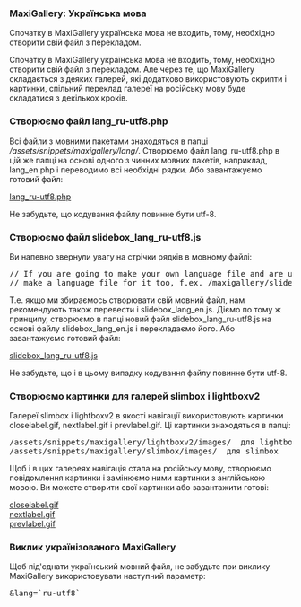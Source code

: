 
<meta http-equiv="Content-Type" content="text/html; charset=utf-8">
<h3>MaxiGallery: Українська мова </h3> 
Спочатку в MaxiGallery українська мова не входить, тому, необхідно створити свій файл з перекладом.	
<br>
<p>Спочатку в MaxiGallery українська мова не входить, тому, необхідно створити свій файл з перекладом. Але через те, що MaxiGallery складається з деяких галерей, які додатково використовують скрипти і картинки, спільний переклад галереї на російську мову буде складатися з декількох кроків.</p>
<h3 class="sub-header text-bold">Створюємо файл lang_ru-utf8.php</h3>
<p>Всі файли з мовними пакетами знаходяться в папці <em><span class="text-bold">/assets/snippets/maxigallery/lang/</span></em>. Створюємо файл <span class="text-bold">lang_ru-utf8.php</span> в цій же папці на основі одного з чинних мовних пакетів, наприклад, <span class="text-bold">lang_en.php</span> і переводимо всі необхідні рядки. Або завантажуємо готовий файл:</p>
<p><a href="assets/files/MaxiGallery/lang_ru-utf8.zip.html" target="_blank">lang_ru-utf8.php</a></p>
<p>Не забудьте, що кодування файлу повинне бути utf-8.</p>
<h3 class="sub-header text-bold">Створюємо файл slidebox_lang_ru-utf8.js</h3>
<p>Ви напевно звернули увагу на стрічки рядків в мовному файлі:</p>
<pre class="brush: html;">// If you are going to make your own language file and are usign the lighbox,<br>// make a language file for it too, f.ex. /maxigallery/slidebox/slidebox_lang_en.js</pre>
<p>Т.е. якщо ми збираємось створювати свій мовний файл, нам рекомендують також перевести і <span class="text-bold">slidebox_lang_en.js</span>. Діємо по тому ж принципу, створюємо в папці новий файл <span class="text-bold">slidebox_lang_ru-utf8.js</span> на основі файлу <span class="text-bold">slidebox_lang_en.js</span> і перекладаємо його. Або завантажуємо готовий файл:</p>
<p><a href="assets/files/MaxiGallery/slidebox_lang_ru-utf8.js.html" target="_blank">slidebox_lang_ru-utf8.js</a></p>
<p>Не забудьте, що і в цьому випадку кодування файлу повинне бути utf-8.</p>
<h3 class="sub-header text-bold">Створюємо картинки для галерей slimbox і lightboxv2</h3>
<p>Галереї <span class="text-bold">slimbox</span> і <span class="text-bold">lightboxv2</span> в якості навігації використовують картинки <span class="text-bold">closelabel.gif</span>, <span class="text-bold">nextlabel.gif</span> і <span class="text-bold">prevlabel.gif</span>. Ці картинки знаходяться в папці:</p>
<pre class="brush: html;">/assets/snippets/maxigallery/lightboxv2/images/  для lightboxv2
/assets/snippets/maxigallery/slimbox/images/  для slimbox</pre>
<p>Щоб і в цих галереях навігація стала на російську мову, створюємо повідомлення картинки і замінюємо ними картинки з англійською мовою. Ви можете створити свої картинки або завантажити готові:</p>
<div><a href="assets/files/MaxiGallery/closelabel.gif.html" target="_blank">closelabel.gif</a></div>
<div><a href="assets/files/MaxiGallery/nextlabel.gif.html" target="_blank">nextlabel.gif</a></div>
<div><a href="assets/files/MaxiGallery/prevlabel.gif.html" target="_blank">prevlabel.gif</a></div>
<h3 class="sub-header text-bold">Виклик українізованого MaxiGallery</h3>
<p>Щоб під'єднати український мовний файл, не забудьте при виклику <span class="text-bold">MaxiGallery</span> використовувати наступний параметр:</p>
<pre class="brush: html;">&lang=`ru-utf8`</pre>
